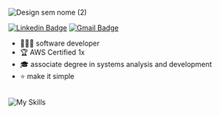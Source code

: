 
![Design sem nome (2)](https://github.com/user-attachments/assets/d1ad2b72-e409-4df5-9029-deca96e0443b)


[![Linkedin Badge](https://img.shields.io/badge/-LinkedIn-4e7cb2?style=flat-square&logo=Linkedin&logoColor=white&link=https://www.linkedin.com/in/giovana--siqueira/)](https://www.linkedin.com/in/giovana--siqueira/)
[![Gmail Badge](https://img.shields.io/badge/-Gmail-4e7cb2?style=flat-square&logo=Gmail&logoColor=white&link=mailto:siqueira.giiovana@gmail.com)](mailto:siqueira.giiovana@gmail.com)

- 👩🏻‍💻 software developer
- 🏆 AWS Certified 1x
- 🎓 associate degree in systems analysis and development
- ⭐ make it simple
##
![My Skills](https://skillicons.dev/icons?i=py,java,spring,js,react,angular,mysql,aws,docker,git)
